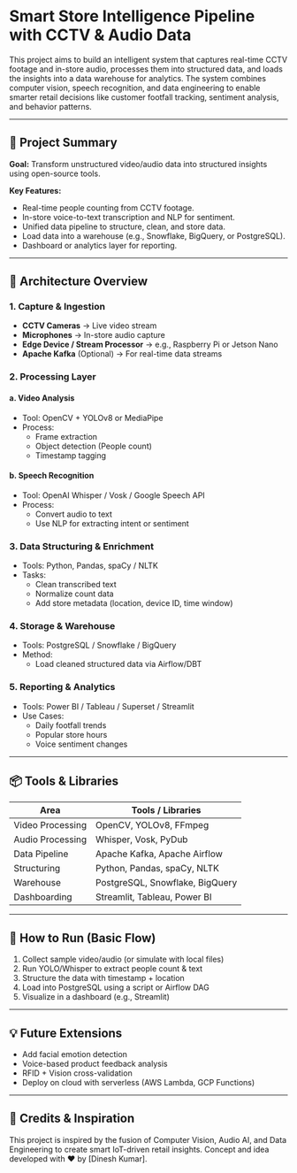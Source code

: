 # Smart Store Intelligence Pipeline with CCTV & Audio Data

This project aims to build an intelligent system that captures real-time CCTV footage and in-store audio, processes them into structured data, and loads the insights into a data warehouse for analytics. The system combines computer vision, speech recognition, and data engineering to enable smarter retail decisions like customer footfall tracking, sentiment analysis, and behavior patterns.

---

## 🧠 Project Summary

**Goal:** Transform unstructured video/audio data into structured insights using open-source tools.

**Key Features:**
- Real-time people counting from CCTV footage.
- In-store voice-to-text transcription and NLP for sentiment.
- Unified data pipeline to structure, clean, and store data.
- Load data into a warehouse (e.g., Snowflake, BigQuery, or PostgreSQL).
- Dashboard or analytics layer for reporting.

---

## 🔧 Architecture Overview

### 1. **Capture & Ingestion**
- **CCTV Cameras** → Live video stream
- **Microphones** → In-store audio capture
- **Edge Device / Stream Processor** → e.g., Raspberry Pi or Jetson Nano
- **Apache Kafka** (Optional) → For real-time data streams

### 2. **Processing Layer**

#### a. **Video Analysis**
- Tool: OpenCV + YOLOv8 or MediaPipe
- Process:
  - Frame extraction
  - Object detection (People count)
  - Timestamp tagging

#### b. **Speech Recognition**
- Tool: OpenAI Whisper / Vosk / Google Speech API
- Process:
  - Convert audio to text
  - Use NLP for extracting intent or sentiment

### 3. **Data Structuring & Enrichment**
- Tools: Python, Pandas, spaCy / NLTK
- Tasks:
  - Clean transcribed text
  - Normalize count data
  - Add store metadata (location, device ID, time window)

### 4. **Storage & Warehouse**
- Tools: PostgreSQL / Snowflake / BigQuery
- Method:
  - Load cleaned structured data via Airflow/DBT

### 5. **Reporting & Analytics**
- Tools: Power BI / Tableau / Superset / Streamlit
- Use Cases:
  - Daily footfall trends
  - Popular store hours
  - Voice sentiment changes

---

## 📦 Tools & Libraries

| Area                | Tools / Libraries                          |
|---------------------|--------------------------------------------|
| Video Processing    | OpenCV, YOLOv8, FFmpeg                     |
| Audio Processing    | Whisper, Vosk, PyDub                      |
| Data Pipeline       | Apache Kafka, Apache Airflow              |
| Structuring         | Python, Pandas, spaCy, NLTK               |
| Warehouse           | PostgreSQL, Snowflake, BigQuery           |
| Dashboarding        | Streamlit, Tableau, Power BI              |

---

## 🚀 How to Run (Basic Flow)

1. Collect sample video/audio (or simulate with local files)
2. Run YOLO/Whisper to extract people count & text
3. Structure the data with timestamp + location
4. Load into PostgreSQL using a script or Airflow DAG
5. Visualize in a dashboard (e.g., Streamlit)

---

## 💡 Future Extensions

- Add facial emotion detection
- Voice-based product feedback analysis
- RFID + Vision cross-validation
- Deploy on cloud with serverless (AWS Lambda, GCP Functions)

---

## 🏁 Credits & Inspiration
This project is inspired by the fusion of Computer Vision, Audio AI, and Data Engineering to create smart IoT-driven retail insights. Concept and idea developed with ❤️ by [Dinesh Kumar].
